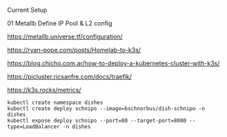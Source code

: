 Current Setup

01 Metallb
Define IP Pool & L2 config

https://metallb.universe.tf/configuration/



https://ryan-pope.com/posts/Homelab-to-k3s/

https://blog.chicho.com.ar/how-to-deploy-a-kubernetes-cluster-with-k3s/

https://picluster.ricsanfre.com/docs/traefik/

https://k3s.rocks/metrics/


```
kubectl create namespace dishes
kubectl create deploy schnipo --image=bschnorbus/dish-schnipo -n dishes
kubectl expose deploy schnipo --port=80 --target-port=8080 --type=LoadBalancer -n dishes
```